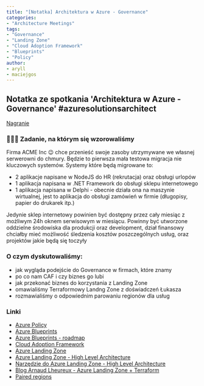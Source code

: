 ```yaml
---
title: "[Notatka] Architektura w Azure - Governance"
categories:
- "Architecture Meetings"
tags:
- "Governance"
- "Landing Zone"
- "Cloud Adoption Framework"
- "Blueprints"
- "Policy"
author:
- aryll
- maciejgos
---
```


## Notatka ze spotkania 'Architektura w Azure - Governance' #azuresolutionsarchitect

[Nagranie]()

### 🚀🚀🚀 Zadanie, na którym się wzorowaliśmy
Firma ACME Inc 😉 chce przenieść swoje zasoby utrzymywane we własnej serwerowni do chmury. Będzie to pierwsza mała testowa migracja nie kluczowych systemów.
Systemy które będą migrowane to:
- 2 aplikacje napisane w NodeJS do HR (rekrutacja) oraz obsługi urlopów
- 1 aplikacja napisana w .NET Framework do obsługi sklepu internetowego
- 1 aplikacja napisana w Delphi - obecnie działa ona na maszynie wirtualnej, jest to aplikacja do obsługi zamówień w firmie (długopisy, papier do drukarek itp.)

Jedynie sklep internetowy powinien być dostępny przez cały miesiąc z możliwym 24h oknem serwisowym w miesiącu.
Powinny być utworzone oddzielne środowiska dla produkcji oraz development, dział finansowy chciałby mieć możliwość śledzenia kosztów poszczególnych usług, oraz projektów jakie będą się toczyły


### O czym dyskutowaliśmy:
- jak wygląda podejście do Governance w firmach, które znamy
- po co nam CAF i czy biznes go lubi
- jak przekonać biznes do korzystania z Landing Zone
- omawialiśmy Terraformowy Landng Zone z doświadczeń Łukasza
- rozmawialiśmy o odpowiednim parowaniu regionów dla usług


### Linki
- [Azure Policy](https://docs.microsoft.com/en-us/azure/governance/policy/overview)
- [Azure Blueprints](https://docs.microsoft.com/en-us/azure/governance/blueprints/overview)
- [Azure Blueprints - roadmap](https://docs.microsoft.com/en-us/answers/questions/177308/index.html)
- [Cloud Adoption Framework](https://docs.microsoft.com/en-us/azure/cloud-adoption-framework/)
- [Azure Landing Zone](https://docs.microsoft.com/en-us/azure/cloud-adoption-framework/ready/landing-zone)
- [Azure Landing Zone - High Level Architecture](https://docs.microsoft.com/en-us/azure/cloud-adoption-framework/ready/enterprise-scale/architecture#high-level-architecture)
- [Narzędzie do Azure Landing Zone - High Level Architecture](https://github.com/Azure/caf-terraform-landingzones/blob/master/documentation/code_architecture/hierarchy.md)
- [Blog Arnaud Lheureux - Azure Landing Zone + Terraform](https://www.arnaudlheureux.io/)
- [Paired regions](https://docs.microsoft.com/en-us/azure/best-practices-availability-paired-regions)